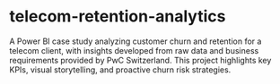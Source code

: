 # telecom-retention-analytics
A Power BI case study analyzing customer churn and retention for a telecom client, with insights developed from raw data and business requirements provided by PwC Switzerland. This project highlights key KPIs, visual storytelling, and proactive churn risk strategies.
